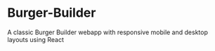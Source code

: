 # Burger-Builder
A classic Burger Builder webapp with responsive mobile and desktop layouts using React
